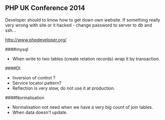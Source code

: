 PHP UK Conference 2014
-

Developer should to know how to get down own website.
If something really very wrong with site or it hacked - change password to server to db and ssh...

http://www.phpdeveloper.org/

####mysql
* When write to two tables (create relation records) wrap it by transaction.

####DI
* Inversion of control ?
* Service locator pattern?
* Reflection is very slow, do not use it at production.

####Normalisation
* Normalisation not need when we have a very big count of join tables.
* When data doesn't update.